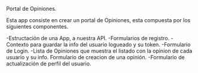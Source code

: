 Portal de Opiniones. 

Esta app consiste en crear un portal de Opiniones, esta compuesta por los siguientes componentes.

-Estructación de una App, a nuestra API.
-Formularios de registro.
-Contexto para guardar la info del usuario logueado y su token.
-Formulario de Login.
-Lista de Opiniones que muestra el listado con la opinion de cada usuario y su info.
Formulario de creacion de una opinión.
-Formulario de actualización de perfil del usuario.


